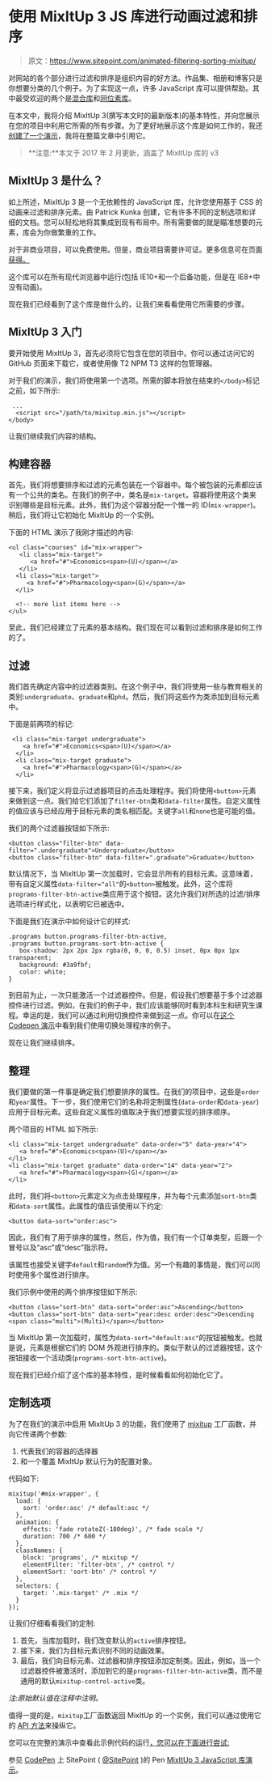 # 使用 MixItUp 3 JS 库进行动画过滤和排序

> 原文：<https://www.sitepoint.com/animated-filtering-sorting-mixitup/>

对网站的各个部分进行过滤和排序是组织内容的好方法。作品集、相册和博客只是你想要分类的几个例子。为了实现这一点，许多 JavaScript 库可以提供帮助。其中最受欢迎的两个是[混合库](https://mixitup.kunkalabs.com/)和[同位素库](http://isotope.metafizzy.co/)。

在本文中，我将介绍 MixItUp 3(撰写本文时的最新版本)的基本特性，并向您展示在您的项目中利用它所需的所有步骤。为了更好地展示这个库是如何工作的，我还[创建了一个演示](http://codepen.io/SitePoint/full/MJQVEa/)，我将在整篇文章中引用它。

> **注意:**本文于 2017 年 2 月更新，涵盖了 MixItUp 库的 v3

## MixItUp 3 是什么？

如上所述，MixItUp 3 是一个无依赖性的 JavaScript 库，允许您使用基于 CSS 的动画来过滤和排序元素。由 Patrick Kunka 创建，它有许多不同的定制选项和详细的文档。您可以轻松地将其集成到现有布局中。所有需要做的就是瞄准想要的元素，库会为你做繁重的工作。

对于非商业项目，可以免费使用。但是，商业项目需要许可证。更多信息可在页面[获得。](https://www.kunkalabs.com/mixitup/licenses/)

这个库可以在所有现代浏览器中运行(包括 IE10+和一个后备功能，但是在 IE8+中没有动画)。

现在我们已经看到了这个库是做什么的，让我们来看看使用它所需要的步骤。

## MixItUp 3 入门

要开始使用 MixItUp 3，首先必须将它包含在您的项目中。你可以通过访问它的 GitHub 页面来下载它，或者使用像 T2 NPM T3 这样的包管理器。

对于我们的演示，我们将使用第一个选项。所需的脚本将放在结束的`</body>`标记之前，如下所示:

```
 ...
  <script src="/path/to/mixitup.min.js"></script>
</body> 
```

让我们继续我们内容的结构。

## 构建容器

首先，我们将想要排序和过滤的元素包装在一个容器中。每个被包装的元素都应该有一个公共的类名。在我们的例子中，类名是`mix-target`。容器将使用这个类来识别哪些是目标元素。此外，我们为这个容器分配一个惟一的 ID(`mix-wrapper`)。稍后，我们将让它初始化 MixItUp 的一个实例。

下面的 HTML 演示了我刚才描述的内容:

```
<ul class="courses" id="mix-wrapper">
   <li class="mix-target">
      <a href="#">Economics<span>(U)</span></a>
   </li>
  <li class="mix-target">
     <a href="#">Pharmacology<span>(G)</span></a>
  </li>

  <!-- more list items here -->
</ul> 
```

至此，我们已经建立了元素的基本结构。我们现在可以看到过滤和排序是如何工作的了。

## 过滤

我们首先确定内容中的过滤器类别。在这个例子中，我们将使用一些与教育相关的类别:`undergraduate`、`graduate`和`phd`。然后，我们将这些作为类添加到目标元素中。

下面是前两项的标记:

```
 <li class="mix-target undergraduate">
    <a href="#">Economics<span>(U)</span></a>
  </li>
  <li class="mix-target graduate">
    <a href="#">Pharmacology<span>(G)</span></a>
  </li> 
```

接下来，我们定义将显示过滤器项目的点击处理程序。我们将使用`<button>`元素来做到这一点。我们给它们添加了`filter-btn`类和`data-filter`属性。自定义属性的值应该与已经应用于目标元素的类名相匹配。关键字`all`和`none`也是可能的值。

我们的两个过滤器按钮如下所示:

```
<button class="filter-btn" data-filter=".undergraduate">Undergraduate</button>
<button class="filter-btn" data-filter=".graduate">Graduate</button> 
```

默认情况下，当 MixItUp 第一次加载时，它会显示所有的目标元素。这意味着，带有自定义属性`data-filter="all"`的`<button>`被触发。此外，这个库将`programs-filter-btn-active`类应用于这个按钮。这允许我们对所选的过滤/排序选项进行样式化，以表明它已被选中。

下面是我们在演示中如何设计它的样式:

```
.programs button.programs-filter-btn-active,
.programs button.programs-sort-btn-active {
   box-shadow: 2px 2px 2px rgba(0, 0, 0, 0.5) inset, 0px 0px 1px transparent;
   background: #3a9fbf;
   color: white;
} 
```

到目前为止，一次只能激活一个过滤器控件。但是，假设我们想要基于多个过滤器控件进行过滤。例如，在我们的例子中，我们应该能够同时看到本科生和研究生课程。幸运的是，我们可以通过利用切换控件来做到这一点。你可以在[这个 Codepen 演示](http://codepen.io/SitePoint/pen/egVMrd)中看到我们使用切换处理程序的例子。

现在让我们继续排序。

## 整理

我们要做的第一件事是确定我们想要排序的属性。在我们的项目中，这些是`order`和`year`属性。下一步，我们使用它们的名称将定制属性(`data-order`和`data-year`)应用于目标元素。这些自定义属性的值取决于我们想要实现的排序顺序。

两个项目的 HTML 如下所示:

```
<li class="mix-target undergraduate" data-order="5" data-year="4">
   <a href="#">Economics<span>(U)</span></a>
</li>
<li class="mix-target graduate" data-order="14" data-year="2">
   <a href="#">Pharmacology<span>(G)</span></a>
</li> 
```

此时，我们将`<button>`元素定义为点击处理程序，并为每个元素添加`sort-btn`类和`data-sort`属性。此属性的值应该使用以下约定:

```
<button data-sort="order:asc"> 
```

因此，我们有了用于排序的属性，然后，作为值，我们有一个订单类型，后跟一个冒号以及“asc”或“desc”指示符。

该属性也接受关键字`default`和`random`作为值。另一个有趣的事情是，我们可以同时使用多个属性进行排序。

我们示例中使用的两个排序按钮如下所示:

```
<button class="sort-btn" data-sort="order:asc">Ascending</button>
<button class="sort-btn" data-sort="year:desc order:desc">Descending <span class="multi">(Multi)</span></button> 
```

当 MixItUp 第一次加载时，属性为`data-sort="default:asc"`的按钮被触发。也就是说，元素是根据它们的 DOM 外观进行排序的。类似于默认的过滤器按钮，这个按钮接收一个活动类(`programs-sort-btn-active`)。

现在我们已经介绍了这个库的基本特性，是时候看看如何初始化它了。

## 定制选项

为了在我们的演示中启用 MixItUp 3 的功能，我们使用了 [mixitup](https://www.kunkalabs.com/mixitup/docs/mixitup-factory/) 工厂函数，并向它传递两个参数:

1.  代表我们的容器的选择器
2.  和一个覆盖 MixItUp 默认行为的配置对象。

代码如下:

```
mixitup('#mix-wrapper', {
  load: {
    sort: 'order:asc' /* default:asc */
  },
  animation: {
    effects: 'fade rotateZ(-180deg)', /* fade scale */
    duration: 700 /* 600 */
  },
  classNames: {
    block: 'programs', /* mixitup */
    elementFilter: 'filter-btn', /* control */
    elementSort: 'sort-btn' /* control */
  },
  selectors: {
    target: '.mix-target' /* .mix */
  }
}); 
```

让我们仔细看看我们的定制:

1.  首先，当库加载时，我们改变默认的`active`排序按钮。
2.  接下来，我们为目标元素识别不同的动画效果。
3.  最后，我们向目标元素、过滤器和排序按钮添加定制类。因此，例如，当一个过滤器控件被激活时，添加到它的是`programs-filter-btn-active`类，而不是通用的默认`mixitup-control-active`类。

*注:原始默认值在注释中注明。*

值得一提的是，`mixitup`工厂函数返回 MixItUp 的一个实例，我们可以通过使用它的 [API 方法](https://www.kunkalabs.com/mixitup/docs/api-methods/)来操纵它。

您可以在完整的演示中查看此示例代码的运行[，您可以在下面进行尝试:](http://codepen.io/SitePoint/pen/MJQVEa/)

参见 [CodePen](http://codepen.io) 上 SitePoint ( [@SitePoint](http://codepen.io/SitePoint) )的 Pen [MixItUp 3 JavaScript 库演示](http://codepen.io/SitePoint/pen/MJQVEa/)。